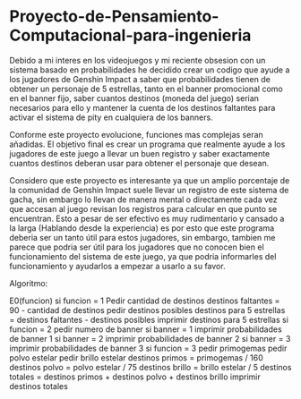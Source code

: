 # Proyecto-de-Pensamiento-Computacional-para-ingenieria

Debido a mi interes en los videojuegos y mi reciente obsesion con un sistema basado en probabilidades he decidido crear un codigo que ayude a los jugadores de Genshin Impact a saber que probabilidades tienen de obtener un personaje de 5 estrellas, tanto en el banner promocional como en el banner fijo, saber cuantos destinos (moneda del juego) serian necesarios para ello y mantener la cuenta de los destinos faltantes para activar el sistema de pity en cualquiera de los banners.

Conforme este proyecto evolucione, funciones mas complejas seran añadidas. El objetivo final es crear un programa que realmente ayude a los jugadores de este juego a llevar un buen registro y saber exactamente cuantos destinos deberan usar para obtener el personaje que desean. 

Considero que este proyecto es interesante ya que un amplio porcentaje de la comunidad de Genshin Impact suele llevar un registro de este sistema de gacha, sin embargo lo llevan de manera mental o directamente cada vez que accesan al juego revisan los registros para calcular en que punto se encuentran. Esto a pesar de ser efectivo es muy rudimentario y cansado a la larga (Hablando desde la experiencia) es por esto que este programa deberia ser un tanto útil para estos jugadores, sin embargo, tambien me parece que podria ser útil para los jugadores que no conocen bien el funcionamiento del sistema de este juego, ya que podria informarles del funcionamiento y ayudarlos a empezar a usarlo a su favor.

Algoritmo:

E0(funcion)
  si funcion = 1
    Pedir cantidad de destinos
    destinos faltantes = 90 - cantidad de destinos 
    pedir destinos posibles
    destinos para 5 estrellas = destinos faltantes - destinos posibles
    imprimir destinos para 5 estrellas
  si funcion = 2
    pedir numero de banner
      si banner = 1
        imprimir probabilidades de banner 1
      si banner = 2
        imprimir probabilidades de banner 2
      si banner = 3
        imprimir probabilidades de banner 3
  si funcion = 3
    pedir primogemas
    pedir polvo estelar
    pedir brillo estelar 
    destinos primos = primogemas / 160
    destinos polvo = polvo estelar / 75
    destinos brillo = brillo estelar / 5
    destinos totales = destinos primos + destinos polvo + destinos brillo
    imprimir destinos totales
    
